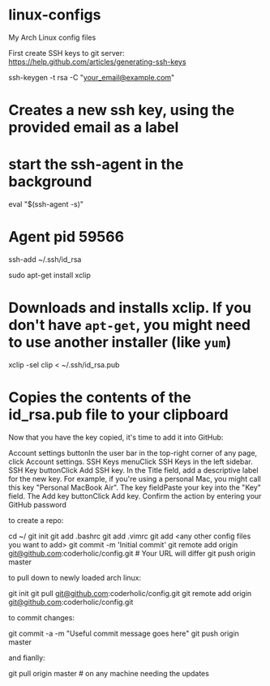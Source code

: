 linux-configs
=============

My Arch Linux config files

First create SSH keys to git server:
https://help.github.com/articles/generating-ssh-keys

ssh-keygen -t rsa -C "your_email@example.com"
# Creates a new ssh key, using the provided email as a label

# start the ssh-agent in the background
eval "$(ssh-agent -s)"
# Agent pid 59566
ssh-add ~/.ssh/id_rsa

sudo apt-get install xclip
# Downloads and installs xclip. If you don't have `apt-get`, you might need to use another installer (like `yum`)

xclip -sel clip < ~/.ssh/id_rsa.pub
# Copies the contents of the id_rsa.pub file to your clipboard

Now that you have the key copied, it's time to add it into GitHub:

Account settings buttonIn the user bar in the top-right corner of any page, click Account settings.
SSH Keys menuClick SSH Keys in the left sidebar.
SSH Key buttonClick Add SSH key.
In the Title field, add a descriptive label for the new key. For example, if you're using a personal Mac, you might call this key "Personal MacBook Air".
The key fieldPaste your key into the "Key" field.
The Add key buttonClick Add key.
Confirm the action by entering your GitHub password

to create a repo:

cd ~/
git init
  git add .bashrc
  git add .vimrc
  git add &lt;any other config files you want to add&gt;
  git commit -m 'Initial commit'
  git remote add origin git@github.com:coderholic/config.git # Your URL will differ
  git push origin master
  
to pull down to newly loaded arch linux:

git init
  git pull git@github.com:coderholic/config.git
  git remote add origin git@github.com:coderholic/config.git

to commit changes:

git commit -a -m "Useful commit message goes here"
  git push origin master
  
and fianlly:

git pull origin master  # on any machine needing the updates
